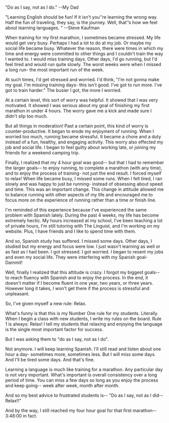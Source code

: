 "Do as I say, not as I do." 
--My Dad

"Learning English should be fun! If it isn't you'’re learning the wrong way. Half the fun of traveling, they say, is the journey. Well, that'’s how we feel about learning languages. "
--Steve Kaufman

When training for my first marathon, I sometimes became stressed. My life would get very busy. Perhaps I had a lot to do at my job. Or maybe my social life became busy. Whatever the reason, there were times in which my time and energy were committed to other things and I couldn't train the way I wanted to. I would miss training days. Other days, I'd go running, but I'd feel tired and would run quite slowly. The worst weeks were when I missed a long run- the most important run of the week. 

At such times, I'd get stressed and worried. I'd think, "I'm not gonna make my goal. I'm missing training days- this isn't good. I've got to run more. I've got to train harder." The busier I got, the more I worried. 

At a certain level, this sort of worry was helpful. It showed that I was very motivated. It showed I was serious about my goal of finishing my first marathon in under 4 hours. The worry gave me a kick and made sure I didn't slip too much. 

But all things in moderation! Past a certain point, this kind of worry is counter-productive. It began to erode my enjoyment of running. When I worried too much, running became stressful. It became a chore and a duty instead of a fun, healthy, and engaging activity. This worry also effected my job and social life. I began to feel guilty about working late, or joining my friends for a weekend camping trip. 

Finally, I realized that my 4 hour goal was good-- but that I had to remember the larger goals-- to enjoy running, to complete a marathon (with any time), and to enjoy the process of training- not just the end result. I forced myself to relax! When life became busy, I missed some runs. When I felt tired, I ran slowly and was happy to just be running- instead of obsessing about speed and time. This was an important change. This change in attitude allowed me to balance running with other aspects of my life and encouraged me to focus more on the experience of running rather than a time or finish line. 

I'm reminded of this experience because I've experienced the same problem with Spanish lately. During the past 4 weeks, my life has become extremely hectic. My hours increased at my school, I've been teaching a lot of private hours, I'm still tutoring with The Linguist, and I'm working on my website. Plus, I have friends and I like to spend time with them. 

And so, Spanish study has suffered. I missed some days. Other days, I studied but my energy and focus were low. I just wasn't learning as well or as fast as I had been. I got stressed. I got worried. I began to resent my jobs and even my social life. They were interfering with my Spanish goal- Dammit!

Well, finally I realized that this attitude is crazy. I forgot my biggest goals-- to reach fluency with Spanish and to enjoy the process. In the end, it doesn't matter if I become fluent in one year, two years, or three years. However long it takes, I won't get there if the process is stressful and unpleasant. 

So, I've given myself a new rule: Relax. 

What's funny is that this is my Number One rule for my students. Literally. When I begin a class with new students, I write my rules on the board. Rule 1 is always: Relax! I tell my students that relaxing and enjoying the language is the single most important factor for success. 

But I was asking them to "do as I say, not as I do". 

Not anymore. I will keep learning Spanish. I'll still read and listen about one hour a day- sometimes more, sometimes less. But I will miss some days. And I'll be tired some days. And that's fine. 

Learning a language is much like training for a marathon. Any particular day is not very important. What's important is overall consistency over a long period of time. You can miss a few days so long as you enjoy the process and keep going-- week after week, month after month. 

And so my best advice to frustrated students is-- "Do as I say, not as I did-- Relax!!"

And by the way, I still reached my four hour goal for that first marathon-- 3:48:00 in fact. 